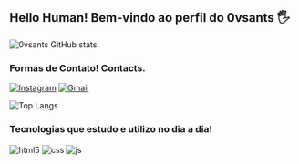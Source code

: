 ## Hello Human! Bem-vindo ao perfil do 0vsants 🖐️

![0vsants GitHub stats](https://github-readme-stats.vercel.app/api?username=0vsants&show_icons=true&theme=radical)

### Formas de Contato! Contacts.

[![Instagram](https://img.shields.io/badge/Instagram-E4405F?style=for-the-badge&logo=instagram&logoColor=white)](https://instagram.com/ovsants)
[![Gmail](https://img.shields.io/badge/Gmail-D14836?style=for-the-badge&logo=gmail&logoColor=white)](santosc4uan@gmail.com)

![Top Langs](https://github-readme-stats.vercel.app/api/top-langs/?username=0vsants&size_weight=0.5&count_weight=0.5&theme=radical)

### Tecnologias que estudo e utilizo no dia a dia!

<div style="display: inline_block">
  <img align="center" alt="html5" src="https://img.shields.io/badge/HTML5-E34F26?style=for-the-badge&logo=html5&logoColor=white" />
  <img align="center" alt="css" src="https://img.shields.io/badge/CSS3-1572B6?style=for-the-badge&logo=css3&logoColor=white" />
  <img align="center" alt="js" src="https://img.shields.io/badge/JavaScript-F7DF1E?style=for-the-badge&logo=javascript&logoColor=black" />

</div><br/>


